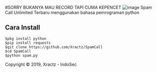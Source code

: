 #SORRY BUKANYA MAU RECORD TAPI CUMA KEPENCET
![image](https://github.com/Xractz/SpamCall/blob/master/spamc.jpg)
Spam Call Unlimited Terbaru menggunakan bahasa pemrograman python

## Cara Install
```
$pkg install python
$pip install requests
$git clone https://github.com/Xractz/SpamCall
$cd SpamCall
$python spam.py
```


Copyright © 2019, Xractz - IndoSec

